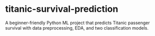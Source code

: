 # titanic-survival-prediction
A beginner-friendly Python ML project that predicts Titanic passenger survival with data preprocessing, EDA, and two classification models.
